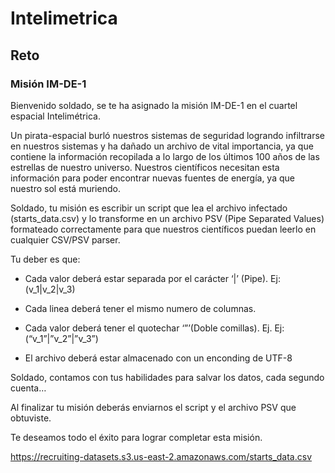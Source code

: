 # Intelimetrica

## Reto

### Misión  IM-DE-1

Bienvenido soldado, se te ha asignado la misión IM-DE-1 en el cuartel espacial Intelimétrica.

Un pirata-espacial burló nuestros sistemas de seguridad logrando infiltrarse en nuestros sistemas y ha dañado un archivo de vital importancia, ya que contiene la información recopilada a lo largo de los últimos 100 años de las estrellas de nuestro universo. Nuestros científicos necesitan esta información para poder encontrar nuevas fuentes de energía, ya que nuestro sol está muriendo.

Soldado, tu misión es escribir un script que lea el archivo infectado (starts_data.csv) y lo transforme en un archivo PSV (Pipe Separated Values) formateado correctamente para que nuestros científicos puedan leerlo en cualquier CSV/PSV parser.

Tu deber es que:

- Cada valor deberá estar separada por el carácter ‘|’ (Pipe). Ej: (v_1|v_2|v_3)

- Cada linea deberá tener el mismo numero de columnas.

- Cada valor deberá tener el quotechar ‘”’(Doble comillas). Ej. Ej: (“v_1”|”v_2”|”v_3”)

- El archivo deberá estar almacenado con un enconding de UTF-8


Soldado, contamos con tus habilidades para salvar los datos, cada segundo cuenta…  

Al finalizar tu misión deberás enviarnos el script y el archivo PSV que obtuviste.

Te deseamos todo el éxito para lograr completar esta misión.

https://recruiting-datasets.s3.us-east-2.amazonaws.com/starts_data.csv